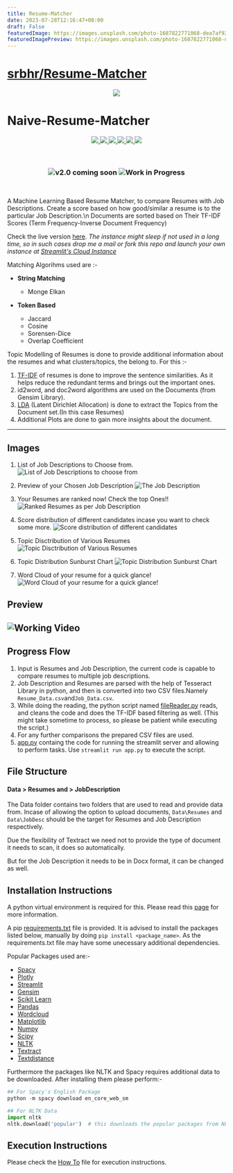 ```yaml
---
title: Resume-Matcher
date: 2023-07-28T12:16:47+08:00
draft: False
featuredImage: https://images.unsplash.com/photo-1687822771068-dea7af92c4b3?ixid=M3w0NjAwMjJ8MHwxfHJhbmRvbXx8fHx8fHx8fDE2OTA1MTc2NzR8&ixlib=rb-4.0.3
featuredImagePreview: https://images.unsplash.com/photo-1687822771068-dea7af92c4b3?ixid=M3w0NjAwMjJ8MHwxfHJhbmRvbXx8fHx8fHx8fDE2OTA1MTc2NzR8&ixlib=rb-4.0.3
---
```


# [srbhr/Resume-Matcher](https://github.com/srbhr/Resume-Matcher)

<p align="center">

<!-- ![Naive Resume Matcher Logo](Images/rm_logo.png) -->
<img src="Images/rm_logo.png"/>
</p>

# Naive-Resume-Matcher
<p align="center">
<a href="https://img.shields.io/badge/Tested%20on-WSL%202.0-brightgreen"><img src="https://img.shields.io/badge/Tested%20on-WSL%202.0-brightgreen"/> </a>
<a href="https://img.shields.io/github/issues/srbhr/Naive-Resume-Matching?color=blueviolet">
<img src = "https://img.shields.io/github/issues/srbhr/Naive-Resume-Matching?color=blueviolet"/> </a>
<a href="https://img.shields.io/github/forks/srbhr/Naive-Resume-Matching">
<img src = "https://img.shields.io/github/forks/srbhr/Naive-Resume-Matching"/> </a>
<a href="https://img.shields.io/github/stars/srbhr/Naive-Resume-Matching?color=yellow">
<img src = "https://img.shields.io/github/stars/srbhr/Naive-Resume-Matching?color=yellow"/> </a>
<a href="https://img.shields.io/github/license/srbhr/Naive-Resume-Matching">
<img src = "https://img.shields.io/github/license/srbhr/Naive-Resume-Matching"/> </a>
<a href="https://img.shields.io/twitter/url?url=https%3A%2F%2Fgithub.com%2Fsrbhr%2FNaive-Resume-Matching"><img src="https://img.shields.io/twitter/url?url=https%3A%2F%2Fgithub.com%2Fsrbhr%2FNaive-Resume-Matching"></a>
</p>

<br/>

<div align="center">

### ![v2.0 coming soon](https://custom-icon-badges.demolab.com/badge/-v2.0%20Coming%20Soon-263159?style=for-the-badge&logo=rocket&logoColor=white)    ![Work in Progress](https://custom-icon-badges.demolab.com/badge/-Work%20in%20Progress-gold?style=for-the-badge&logo=clock&logoColor=black) 

</div>


<br/>


A Machine Learning Based Resume Matcher, to compare Resumes with Job Descriptions.
Create a score based on how good/similar a resume is to the particular Job Description.\n
Documents are sorted based on Their TF-IDF Scores (Term Frequency-Inverse Document Frequency)

Check the live version [here](https://share.streamlit.io/srbhr/naive-resume-matching/app.py). _The instance might sleep if not used in a long time, so in such cases drop me a mail or fork this repo and launch your own instance at [Streamlit's Cloud Instance](https://streamlit.io/)_

Matching Algorihms used are :-

- **String Matching**

  - Monge Elkan

- **Token Based**
  - Jaccard
  - Cosine
  - Sorensen-Dice
  - Overlap Coefficient

Topic Modelling of Resumes is done to provide additional information about the resumes and what clusters/topics,
the belong to.
For this :-

1. [TF-IDF](https://en.wikipedia.org/wiki/Tf%E2%80%93idf) of resumes is done to improve the sentence similarities. As it helps reduce the redundant terms and brings out the important ones.
2. id2word, and doc2word algorithms are used on the Documents (from Gensim Library).
3. [LDA](https://en.wikipedia.org/wiki/Latent_Dirichlet_allocation) (Latent Dirichlet Allocation) is done to extract the Topics from the Document set.(In this case Resumes)
4. Additional Plots are done to gain more insights about the document.

---
## Images

1. List of Job Descriptions to Choose from.
![List of Job Descriptions to choose from](Screenshots/1.png)

2. Preview of your Chosen Job Description
![The Job Description](Screenshots/2.png)

3. Your Resumes are ranked now! Check the top Ones!! 
![Ranked Resumes as per Job Description](Screenshots/3.png)

4. Score distribution of different candidates incase you want to check some more.
![Score distribution of different candidates](Screenshots/4.png)

5. Topic Disctribution of Various Resumes
![Topic Disctribution of Various Resumes](Screenshots/5.png)


6. Topic Distribution Sunburst Chart
![Topic Distribution Sunburst Chart](Screenshots/6.png)

7. Word Cloud of your resume for a quick glance! 
![Word Cloud of your resume for a quick glance! ](Screenshots/7.png)

## Preview
![Working Video](Screenshots/Gif_View.gif)
---

## Progress Flow

1. Input is Resumes and Job Description, the current code is capable to compare resumes to multiple job descriptions.
2. Job Description and Resumes are parsed with the help of Tesseract Library in python, and then is converted into two CSV files.Namely `Resume_Data.csv`and`Job_Data.csv`.
3. While doing the reading, the python script named [fileReader.py](fileReader.py) reads, and cleans the code and does the TF-IDF based filtering as well. (This might take sometime to process, so please be patient while executing the script.)
4. For any further comparisons the prepared CSV files are used.
5. [app.py](app.py) containg the code for running the streamlit server and allowing to perform tasks. Use `streamlit run app.py` to execute the script.

## File Structure

#### Data > Resumes and > JobDescription

The Data folder contains two folders that are used to read and provide data from.
Incase of allowing the option to upload documents, `Data\Resumes` and `Data\JobDesc` should be the target for Resumes and Job Description respectively.

Due the flexibility of Textract we need not to provide the type of document it needs to scan, it does so automatically.

But for the Job Description it needs to be in Docx format, it can be changed as well.

## Installation Instructions

A python virtual environment is required for this. Please read this [page](https://www.geeksforgeeks.org/creating-python-virtual-environment-windows-linux/) for more information.

A pip [requirements.txt](requirements.txt) file is provided. It is advised to install the packages listed below, manually by doing `pip install <package_name>`.
As the requirements.txt file may have some unecessary additional dependencies.

Popular Packages used are:-

- [Spacy](https://pypi.org/project/spacy/)
- [Plotly](https://pypi.org/project/plotly/)
- [Streamlit](https://pypi.org/project/streamlit/)
- [Gensim](https://pypi.org/project/gensim/)
- [Scikit Learn](https://pypi.org/project/scikit-learn/)
- [Pandas](https://pypi.org/project/pandas/)
- [Wordcloud](https://pypi.org/project/wordcloud/)
- [Matplotlib](https://pypi.org/project/matplotlib/)
- [Numpy](https://pypi.org/project/numpy/)
- [Scipy](https://pypi.org/project/scipy/)
- [NLTK](https://pypi.org/project/nltk/)
- [Textract](https://pypi.org/project/textract/)
- [Textdistance](https://pypi.org/project/textdistance/)

Furthermore the packages like NLTK and Spacy requires additional data to be downloaded.
After installing them please perform:-

```python
## For Spacy's English Package
python -m spacy download en_core_web_sm

## For NLTK Data
import nltk
nltk.download('popular')  # this downloads the popular packages from NLTK_DATA
```

## Execution Instructions

Please check the [How To](Howtorunthis.md) file for execution instructions.
